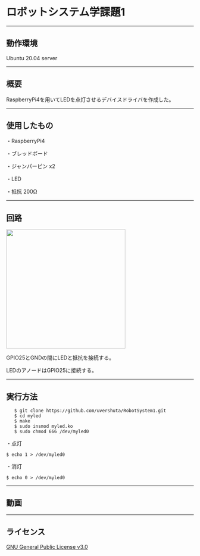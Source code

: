 # ロボットシステム学課題1
---

動作環境
---
Ubuntu 20.04 server

---

概要
---
RaspberryPi4を用いてLEDを点灯させるデバイスドライバを作成した。

---

使用したもの
---
・RaspberryPi4

・ブレッドボード

・ジャンパーピン x2

・LED

・抵抗 200Ω

---

回路
---
<img src="https://user-images.githubusercontent.com/72175085/103672027-0bc8f800-4fbf-11eb-8984-c036b2c0d335.jpg" width="320px">

GPIO25とGNDの間にLEDと抵抗を接続する。

LEDのアノードはGPIO25に接続する。

---

実行方法
---

```
   $ git clone https://github.com/uvershuta/RobotSystem1.git
   $ cd myled
   $ make
   $ sudo insmod myled.ko
   $ sudo chmod 666 /dev/myled0
   ```
  
・点灯

`$ echo 1 > /dev/myled0`

・消灯

`$ echo 0 > /dev/myled0`

---

動画
---

---

ライセンス
---
[GNU General Public License v3.0](https://github.com/uvershuta/RobotSystem1/blob/main/COPYING)




